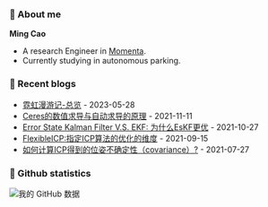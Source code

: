 ### :wave: About me
**Ming Cao**

- A research Engineer in [Momenta](https://www.momenta.cn/en/).
- Currently studying in autonomous parking.
 
### :blue_book: Recent blogs
<!-- blog starts -->
* <a href='https://epsavlc.github.io//2023/05/28/japan_travel_0.html' target='_blank'>霓虹漫游记-总览</a> - 2023-05-28
* <a href='https://epsavlc.github.io//2021/11/11/autodiff.html' target='_blank'>Ceres的数值求导与自动求导的原理</a> - 2021-11-11
* <a href='https://epsavlc.github.io//2021/10/27/eskf.html' target='_blank'>Error State Kalman Filter V.S. EKF: 为什么EsKF更优</a> - 2021-10-27
* <a href='https://epsavlc.github.io//2021/09/15/flexible_icp.html' target='_blank'>FlexibleICP:指定ICP算法的优化的维度</a> - 2021-09-15
* <a href='https://epsavlc.github.io//2021/07/27/icp_covariance.html' target='_blank'>如何计算ICP得到的位姿不确定性（covariance）?</a> - 2021-07-27
<!-- blog ends -->

### :watermelon: Github statistics
![我的 GitHub 数据](https://github-readme-stats.vercel.app/api?username=EpsAvlc&show_icons=true&theme=gruvbox)
